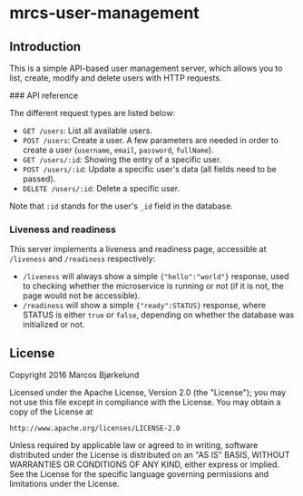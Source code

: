 # mrcs-user-management

## Introduction

This is a simple API-based user management server, which allows you to
list, create, modify and delete users with HTTP requests.

### API reference

The different request types are listed below:

- `GET /users`: List all available users.
- `POST /users`: Create a user. A few parameters are needed in order to
  create a user (`username`, `email`, `password`, `fullName`).
- `GET /users/:id`: Showing the entry of a specific user.
- `POST /users/:id`: Update a specific user's data (all fields need to
  be passed).
- `DELETE /users/:id`: Delete a specific user.

Note that `:id` stands for the user's `_id` field in the database.

### Liveness and readiness

This server implements a liveness and readiness page, accessible at
`/liveness` and `/readiness` respectively:

- `/liveness` will always show a simple `{"hello":"world"}` response,
  used to checking whether the microservice is running or not (if it is
  not, the page would not be accessible).
- `/readiness` will show a simple `{"ready":STATUS}` response, where
  STATUS is either `true` or `false`, depending on whether the database
  was initialized or not.

## License

Copyright 2016 Marcos Bjørkelund

Licensed under the Apache License, Version 2.0 (the "License");
you may not use this file except in compliance with the License.
You may obtain a copy of the License at

    http://www.apache.org/licenses/LICENSE-2.0

Unless required by applicable law or agreed to in writing, software
distributed under the License is distributed on an "AS IS" BASIS,
WITHOUT WARRANTIES OR CONDITIONS OF ANY KIND, either express or implied.
See the License for the specific language governing permissions and
limitations under the License.

